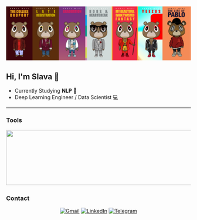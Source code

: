 
<p align="center">
  <img src="https://raw.githubusercontent.com/llanimo/llanimo/main/Frame%20Kanye.png" alt="Frame Kanye" width="1000"/>

 ## Hi, I'm Slava 👋
- Currently Studying **NLP** 🧠
- Deep Learning Engineer / Data Scientist 💻
</p>

---

###  Tools
<p align="center">
<img src="https://skillicons.dev/icons?i=python,pytorch,tensorflow,julia,rust,go,r" width="800" height="150" />
</p>



###  Contact
<p align="center">
 <a href="mailto:olor.guard@gmail.com"><img src="https://upload.wikimedia.org/wikipedia/commons/7/7e/Gmail_icon_%282020%29.svg" alt="Gmail" width="46"/></a> 
 <a href="https://www.linkedin.com/in/vyacheslav-lyan/"><img src="https://upload.wikimedia.org/wikipedia/commons/c/ca/LinkedIn_logo_initials.png" alt="LinkedIn" width="46"/></a>
 <a href="https://t.me/llanimo"><img src="https://upload.wikimedia.org/wikipedia/commons/8/82/Telegram_logo.svg" alt="Telegram" width="46"/></a> 
</p>
